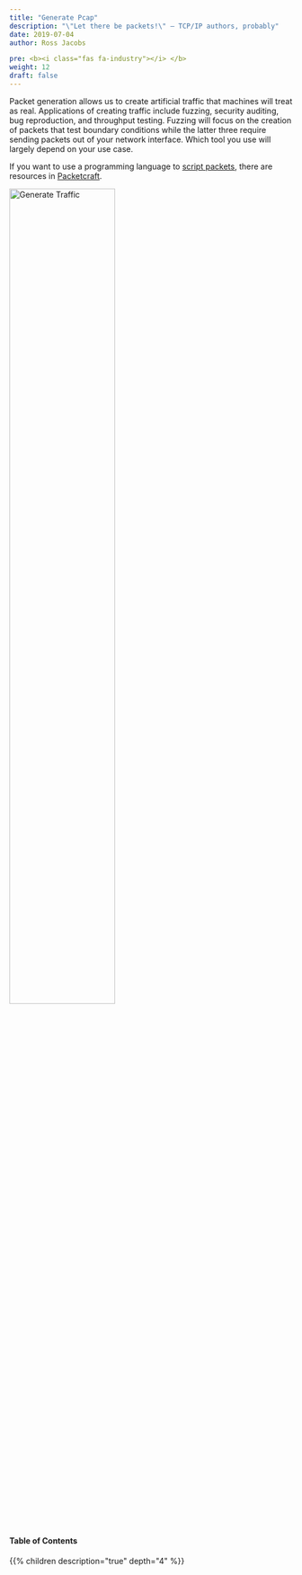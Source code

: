 ```yaml
---
title: "Generate Pcap"
description: "\"Let there be packets!\" – TCP/IP authors, probably"
date: 2019-07-04
author: Ross Jacobs

pre: <b><i class="fas fa-industry"></i> </b>
weight: 12
draft: false
---
```


Packet generation allows us to create artificial traffic that machines will treat as real.
Applications of creating traffic include fuzzing, security auditing, bug reproduction, and throughput testing.
Fuzzing will focus on the creation of packets that test boundary conditions while the latter three require
sending packets out of your network interface. Which tool you use will largely depend on your use case.

If you want to use a programming language to [script packets](/packetcraft/scripting/scripted_gen), there are resources in [Packetcraft](/packetcraft).

<a href="/generation/randpkt"><img src="https://media.giphy.com/media/l3q2XB76CaWPggiNW/giphy.gif" alt="Generate Traffic" style="width:61%;"></a>

#### Table of Contents

{{% children description="true" depth="4" %}}
